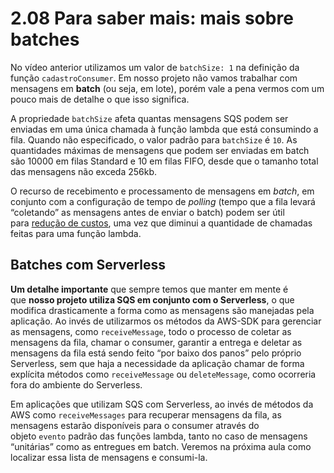 # 2.08 Para saber mais: mais sobre batches

No vídeo anterior utilizamos um valor de `batchSize: 1` na definição da função `cadastroConsumer`. Em nosso projeto não vamos trabalhar com mensagens em **batch** (ou seja, em lote), porém vale a pena vermos com um pouco mais de detalhe o que isso significa.

A propriedade `batchSize` afeta quantas mensagens SQS podem ser enviadas em uma única chamada à função lambda que está consumindo a fila. Quando não especificado, o valor padrão para `batchSize` é `10`. As quantidades máximas de mensagens que podem ser enviadas em batch são 10000 em filas Standard e 10 em filas FIFO, desde que o tamanho total das mensagens não exceda 256kb.

O recurso de recebimento e processamento de mensagens em _batch_, em conjunto com a configuração de tempo de _polling_ (tempo que a fila levará “coletando” as mensagens antes de enviar o batch) podem ser útil para [redução de custos](https://docs.aws.amazon.com/AWSSimpleQueueService/latest/SQSDeveloperGuide/reducing-costs.html), uma vez que diminui a quantidade de chamadas feitas para uma função lambda.

## Batches com Serverless

**Um detalhe importante** que sempre temos que manter em mente é que **nosso projeto utiliza SQS em conjunto com o Serverless**, o que modifica drasticamente a forma como as mensagens são manejadas pela aplicação. Ao invés de utilizarmos os métodos da AWS-SDK para gerenciar as mensagens, como `receiveMessage`, todo o processo de coletar as mensagens da fila, chamar o consumer, garantir a entrega e deletar as mensagens da fila está sendo feito “por baixo dos panos” pelo próprio Serverless, sem que haja a necessidade da aplicação chamar de forma explícita métodos como `receiveMessage` ou `deleteMessage`, como ocorreria fora do ambiente do Serverless.

Em aplicações que utilizam SQS com Serverless, ao invés de métodos da AWS como `receiveMessages` para recuperar mensagens da fila, as mensagens estarão disponíveis para o consumer através do objeto `evento` padrão das funções lambda, tanto no caso de mensagens “unitárias” como as entregues em batch. Veremos na próxima aula como localizar essa lista de mensagens e consumi-la.